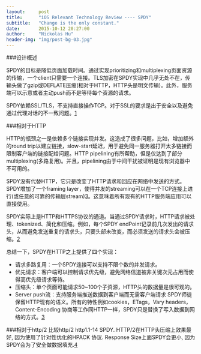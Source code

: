 ```yaml
---
layout:     post
title:      "iOS Relevant Technology Review ---- SPDY"
subtitle:   "Change is the only constant."
date:       2015-10-12 20:27:00
author:     "Nickolas Hu"
header-img: "img/post-bg-03.jpg"
---
```


###设计概述

SPDY的目标是降低页面加载时间。通过实现prioritizing和multiplexing页面资源的传输，一个client只需要一个连接。TLS加密在SPDY实现中几乎无处不在，传输头做了gzip或DEFLATE压缩(相对于HTTP，HTTP头是明文传输)。此外，服务端可以示意或者主动push而不是等待每个资源的请求。

SPDY依赖SSL/TLS，不支持直接操作TCP。对于SSL的要求是出于安全以及避免通过代理对话的不一致问题。[1][1]


###相对于HTTP

HTTP的瓶颈之一是依赖多个链接实现并发。这造成了很多问题，比如，增加额外的round trip以建立链接，slow-start延迟，用于避免同一服务器打开太多链接而限制客户端的链接配给问题。HTTP pipelining有所帮助，但是仅达到了部分multiplexing(多路复用)。并且，pipelining由于中间干扰被证明是现有浏览器中不可用的。

SPDY没有代替HTTP，它只是改变了HTTP请求和回应在网络中发送的方式。
SPDY增加了一个framing layer，使得并发的streaming可以在一个TCP连接上进行(或任意的可靠的传输层stream)[3]。这意味着所有现有的HTTP服务端应用可以直接使用。

SPDY实际上是HTTP和HTTPS协议的通道。当通过SPDY请求时，HTTP请求被处理、tokenized、简化和压缩。例如，每个SPDY endPoint记录前几次发出的请求头，从而避免发送重复的请求头，只要头部未改变，而必须发送的请求头会被压缩。[2][2]

总结一下，SPDY在HTTP之上提供了四个实现：
- 请求多路复用：一个SPDY连接可以支持不限个数的并发请求。
- 优先请求：客户端可以控制请求优先级，避免网络信道被非关键次元占用而使得高优先级请求等待。
- 压缩头：单个页面可能请求50~100个子资源，HTTP头的数据量是很可观的。
- Server push流：支持服务端推送数据到客户端而无需客户端请求
SPDY师徒保留HTTP现有的语义。所有的特性例如cookies，ETags，Vary headers，Content-Encoding 协商等工作同HTTP一样，SPDY只是替换了写入数据到网络的方式。[3][3]

###相对于http/2
比较http/2 http1.1-14 SPDY. HTTP/2在HTTP头压缩上效果最好, 因为使用了针对性优化的HPACK 协议. Response Size上面SPDY会更小, 因为SPDY会为了安全做数据填充.[4][4]

[1]:  http://en.wikipedia.org/wiki/SPDY#Design
[2]:  http://en.wikipedia.org/wiki/SPDY#Relation_to_HTTP
[3]:  http://www.chromium.org/spdy/spdy-protocol/spdy-protocol-draft3-1
[4]:  https://blog.httpwatch.com/2015/01/16/a-simple-performance-comparison-of-https-spdy-and-http2/comment-page-1/

